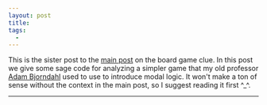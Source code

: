 ```yaml
---
layout: post
title: 
tags:
  - 
---
```


This is the sister post to the [main post][1] on the board game clue. 
In this post we give some sage code for analyzing a simpler game that 
my old professor [Adam Bjorndahl][2] used to use to introduce modal logic.
It won't make a ton of sense without the context in the main post,
so I suggest reading it first ^_^.

<div class="linked_auto">
<script type="text/x-sage">

def areAdj(v,w):
    """
    Check if v and w (n-tuples from [0,1]) are adjacent in the cube graph.

    If they are, return in which position they differ
    If the aren't, return None
    """
    diffs = [i for i in range(len(v)) if v[i] != w[i]]

    if len(diffs) == 1:
        return diffs[0]
    else:
        return None

def buildFrame(n):
    """
    Return the starting frame for the game
    """
    G = Graph()
    G.add_vertices([tuple(x) for x in Tuples([0,1],n)])

    for v in G.vertices(sort=True):
        for w in G.vertices(sort=True):
            l = areAdj(v,w)
            if l is not None:
                G.add_edge(v,w,l)

    G.delete_vertex((0,) * n)
    return G

def getLabeledNeighbors(G,v,l):
    """
    Get neighbors of v in G whose witnessing edge has label l
    """
    
    ns = []
    for w in G.neighbors(v):
        if (v,w,l) in G.edges(sort=True) or (w,v,l) in G.edges(sort=True):
            ns += [w]

    return ns

def isIsolated(G,v,l):
    """
    True iff v is l-isolated in G
    """

    ns = getLabeledNeighbors(G,v,l)
    return len(ns) == 0

def playTurn(G,l):
    """
    Player l takes their turn.

    We return a list of worlds ws where player l wins this turn,
    and *sigh* we muate G to delete all the vertices in ws.

    I'm not happy about this.
    """

    ws = []
    for v in G.vertices(sort=True):
        if isIsolated(G,v,l):
            ws += [v]

    G.delete_vertices(ws)

    return ws

@interact
def playGame(n=selector(values=list(range(1,11)), label="players", default=3)):
    """
    Play a game with n players.

    Return a list whose ith entry is a list of worlds where
    the game ended on turn i.

    Also, print the maximum length of a game, the average length of a game,
    and the probability that the game is of maximum length
    """

    G = buildFrame(n)

    out = [[]] # nobody wins on turn 0
    cur = 0 # player 0 goes first
    turn = 1 # we start at turn 1

    while G: # really while G has vertices
       out += [playTurn(G,cur)]
       cur = (cur + 1) % n
       turn += 1

    maxm = len(out) - 1
    avg  = 0

    for (i,ws) in enumerate(out):
        avg += i * len(ws)
    avg = avg / (2^n - 1)

    prob = len(out[-1]) / (2^n - 1)

    print("maximum game length: ", maxm)
    print("average game length: ", avg, " (", avg.n(), ")")
    print("probability of max length: ", prob, " (", prob.n(), ")")
    print("")

    for (i,ws) in enumerate(out):
        if i != 0:
            print("worlds where someone wins on turn {}:".format(i))
            # there MUST be a better way to do this, haha
            wsFormatted = [
                str(w).replace('(', '').replace(')', '').replace(',', '').replace(' ','')
                 for w in ws]
            print(wsFormatted)
</script>
</div>

---

[1]: /2023/01/17/clue.html
[2]: https://www.adambjorndahl.com/
